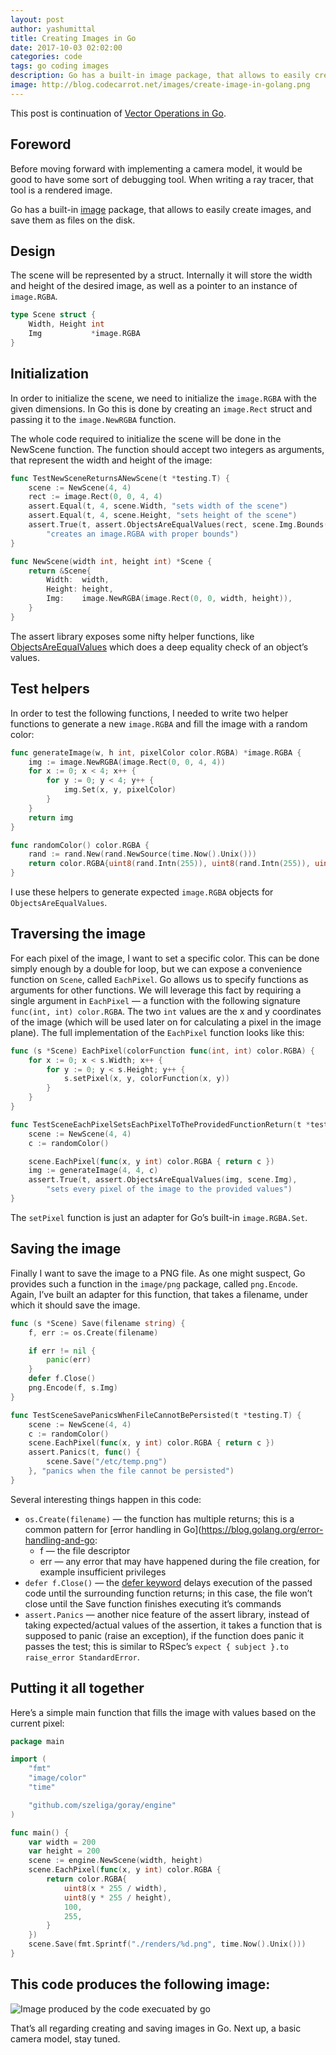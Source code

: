 ```yaml
---
layout: post
author: yashumittal
title: Creating Images in Go
date: 2017-10-03 02:02:00
categories: code
tags: go coding images
description: Go has a built-in image package, that allows to easily create images, and save them as files on the disk.
image: http://blog.codecarrot.net/images/create-image-in-golang.png
---
```


This post is continuation of [Vector Operations in Go](/vector-operations-in-go).

## Foreword

Before moving forward with implementing a camera model, it would be good to have some sort of debugging tool. When writing a ray tracer, that tool is a rendered image.

Go has a built-in [image](https://golang.org/pkg/image/) package, that allows to easily create images, and save them as files on the disk.

## Design

The scene will be represented by a struct. Internally it will store the width and height of the desired image, as well as a pointer to an instance of `image.RGBA`.

```go
type Scene struct {
	Width, Height int
	Img           *image.RGBA
}
```

## Initialization

In order to initialize the scene, we need to initialize the `image.RGBA` with the given dimensions. In Go this is done by creating an `image.Rect` struct and passing it to the `image.NewRGBA` function.

The whole code required to initialize the scene will be done in the NewScene function. The function should accept two integers as arguments, that represent the width and height of the image:

```go
func TestNewSceneReturnsANewScene(t *testing.T) {
	scene := NewScene(4, 4)
	rect := image.Rect(0, 0, 4, 4)
	assert.Equal(t, 4, scene.Width, "sets width of the scene")
	assert.Equal(t, 4, scene.Height, "sets height of the scene")
	assert.True(t, assert.ObjectsAreEqualValues(rect, scene.Img.Bounds()),
		"creates an image.RGBA with proper bounds")
}

func NewScene(width int, height int) *Scene {
	return &Scene{
		Width:  width,
		Height: height,
		Img:    image.NewRGBA(image.Rect(0, 0, width, height)),
	}
}
```

The assert library exposes some nifty helper functions, like [ObjectsAreEqualValues](https://godoc.org/github.com/stretchr/testify/assert#ObjectsAreEqualValues) which does a deep equality check of an object’s values.

## Test helpers

In order to test the following functions, I needed to write two helper functions to generate a new `image.RGBA` and fill the image with a random color:

```go
func generateImage(w, h int, pixelColor color.RGBA) *image.RGBA {
	img := image.NewRGBA(image.Rect(0, 0, 4, 4))
	for x := 0; x < 4; x++ {
		for y := 0; y < 4; y++ {
			img.Set(x, y, pixelColor)
		}
	}
	return img
}

func randomColor() color.RGBA {
	rand := rand.New(rand.NewSource(time.Now().Unix()))
	return color.RGBA{uint8(rand.Intn(255)), uint8(rand.Intn(255)), uint8(rand.Intn(255)), 255}
}
```

I use these helpers to generate expected `image.RGBA` objects for `ObjectsAreEqualValues`.

## Traversing the image

For each pixel of the image, I want to set a specific color. This can be done simply enough by a double for loop, but we can expose a convenience function on `Scene`, called `EachPixel`. Go allows us to specify functions as arguments for other functions. We will leverage this fact by requiring a single argument in `EachPixel` — a function with the following signature `func(int, int) color.RGBA`. The two `int` values are the x and y coordinates of the image (which will be used later on for calculating a pixel in the image plane). The full implementation of the `EachPixel` function looks like this:

```go
func (s *Scene) EachPixel(colorFunction func(int, int) color.RGBA) {
	for x := 0; x < s.Width; x++ {
		for y := 0; y < s.Height; y++ {
			s.setPixel(x, y, colorFunction(x, y))
		}
	}
}

func TestSceneEachPixelSetsEachPixelToTheProvidedFunctionReturn(t *testing.T) {
	scene := NewScene(4, 4)
	c := randomColor()

	scene.EachPixel(func(x, y int) color.RGBA { return c })
	img := generateImage(4, 4, c)
	assert.True(t, assert.ObjectsAreEqualValues(img, scene.Img),
		"sets every pixel of the image to the provided values")
}
```

The `setPixel` function is just an adapter for Go’s built-in `image.RGBA.Set`.

## Saving the image

Finally I want to save the image to a PNG file. As one might suspect, Go provides such a function in the `image/png` package, called `png.Encode`. Again, I’ve built an adapter for this function, that takes a filename, under which it should save the image.

```go
func (s *Scene) Save(filename string) {
	f, err := os.Create(filename)

	if err != nil {
		panic(err)
	}
	defer f.Close()
	png.Encode(f, s.Img)
}

func TestSceneSavePanicsWhenFileCannotBePersisted(t *testing.T) {
	scene := NewScene(4, 4)
	c := randomColor()
	scene.EachPixel(func(x, y int) color.RGBA { return c })
	assert.Panics(t, func() {
		scene.Save("/etc/temp.png")
	}, "panics when the file cannot be persisted")
}
```

Several interesting things happen in this code:

* `os.Create(filename)` — the function has multiple returns; this is a common pattern for [error handling in Go](https://blog.golang.org/error-handling-and-go:
	* f — the file descriptor
	* err — any error that may have happened during the file creation, for example insufficient privileges
* `defer f.Close()` — the [defer keyword](https://tour.golang.org/flowcontrol/12) delays execution of the passed code until the surrounding function returns; in this case, the file won’t close until the Save function finishes executing it’s commands
* `assert.Panics` — another nice feature of the assert library, instead of taking expected/actual values of the assertion, it takes a function that is supposed to panic (raise an exception), if the function does panic it passes the test; this is similar to RSpec’s `expect { subject }.to raise_error StandardError`.

## Putting it all together

Here’s a simple main function that fills the image with values based on the current pixel:

```go
package main

import (
	"fmt"
	"image/color"
	"time"

	"github.com/szeliga/goray/engine"
)

func main() {
	var width = 200
	var height = 200
	scene := engine.NewScene(width, height)
	scene.EachPixel(func(x, y int) color.RGBA {
		return color.RGBA{
			uint8(x * 255 / width),
			uint8(y * 255 / height),
			100,
			255,
		}
	})
	scene.Save(fmt.Sprintf("./renders/%d.png", time.Now().Unix()))
}
```

## This code produces the following image:

![Image produced by the code execuated by go](http://blog.codecarrot.net/images/167567322689978.png)

That’s all regarding creating and saving images in Go. Next up, a basic camera model, stay tuned.
